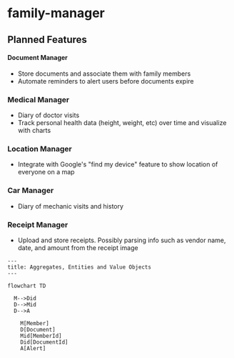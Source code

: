# family-manager

## Planned Features

#### Document Manager
* Store documents and associate them with family members
* Automate reminders to alert users before documents expire

### Medical Manager
* Diary of doctor visits
* Track personal health data (height, weight, etc) over time and visualize with charts

### Location Manager
* Integrate with Google's "find my device" feature to show location of everyone on a map

### Car Manager
* Diary of mechanic visits and history

### Receipt Manager
* Upload and store receipts. Possibly parsing info such as vendor name, date, and amount from
the receipt image

```mermaid
---
title: Aggregates, Entities and Value Objects
---

flowchart TD

  M-->Did
  D-->Mid
  D-->A

    M[Member]
    D[Document]
    Mid[MemberId]
    Did[DocumentId]
    A[Alert]
```
